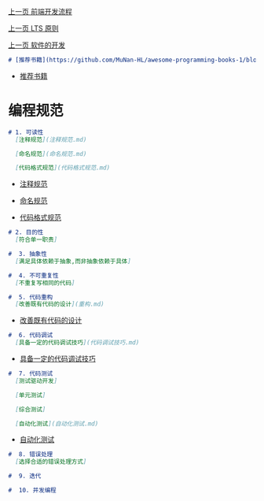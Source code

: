 [上一页 前端开发流程](前端开发流程.md)

[上一页 LTS 原则](LTS原则.md)

[上一页 软件的开发](软件的开发.md)

``` md
# [推荐书籍](https://github.com/MuNan-HL/awesome-programming-books-1/blob/master/clean-code/%E4%BB%A3%E7%A0%81%E6%95%B4%E6%B4%81%E4%B9%8B%E9%81%93.pdf)
```
-  [推荐书籍](https://github.com/MuNan-HL/awesome-programming-books-1/blob/master/clean-code/%E4%BB%A3%E7%A0%81%E6%95%B4%E6%B4%81%E4%B9%8B%E9%81%93.pdf)

# 编程规范
``` md
# 1. 可读性
  [注释规范](注释规范.md)

  [命名规范](命名规范.md)

  [代码格式规范](代码格式规范.md)
```
-  [注释规范](注释规范.md)

-  [命名规范](命名规范.md)

-  [代码格式规范](代码格式规范.md)

``` md
# 2. 目的性
  [符合单一职责]
```

``` md
#  3. 抽象性
  [满足具体依赖于抽象,而非抽象依赖于具体]
```

``` md
#  4. 不可重复性
  [不重复写相同的代码]
```

``` md
#  5. 代码重构
  [改善既有代码的设计](重构.md)
```
-  [改善既有代码的设计](重构.md)

``` md
#  6. 代码调试
  [具备一定的代码调试技巧](代码调试技巧.md)
```
-  [具备一定的代码调试技巧](代码调试技巧.md)

``` md
#  7. 代码测试
  [测试驱动开发]

  [单元测试]

  [综合测试]

  [自动化测试](自动化测试.md)
```
-  [自动化测试](自动化测试.md)

``` md
#  8. 错误处理
  [选择合适的错误处理方式]
```

``` md
#  9. 迭代

```

``` md
#  10. 并发编程

```
